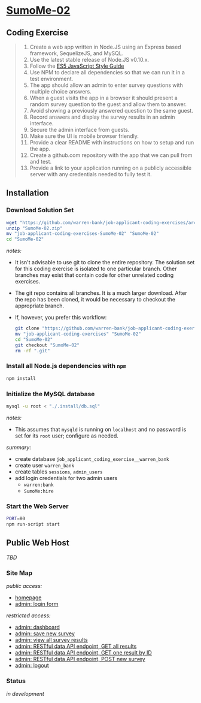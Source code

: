 # [SumoMe-02](https://github.com/warren-bank/job-applicant-coding-exercises/tree/SumoMe-02)

## Coding Exercise

>  01. Create a web app written in Node.JS using an Express based framework, SequelizeJS, and MySQL.
>  02. Use the latest stable release of Node.JS v0.10.x.
>  03. Follow the [ES5 JavaScript Style Guide](https://github.com/airbnb/javascript/tree/master/es5)
>  04. Use NPM to declare all dependencies so that we can run it in a test environment.
>  05. The app should allow an admin to enter survey questions with multiple choice answers.
>  06. When a guest visits the app in a browser it should present a random survey question to the guest and allow them to answer.
>  07. Avoid showing a previously answered question to the same guest.
>  08. Record answers and display the survey results in an admin interface.
>  09. Secure the admin interface from guests.
>  10. Make sure the UI is mobile browser friendly.
>  11. Provide a clear README with instructions on how to setup and run the app.
>  12. Create a github.com repository with the app that we can pull from and test.
>  13. Provide a link to your application running on a publicly accessible server with any credentials needed to fully test it.

## Installation

### Download Solution Set

```bash
wget "https://github.com/warren-bank/job-applicant-coding-exercises/archive/SumoMe-02.zip"
unzip "SumoMe-02.zip"
mv "job-applicant-coding-exercises-SumoMe-02" "SumoMe-02"
cd "SumoMe-02"
```

*notes:*
* It isn't advisable to use git to clone the entire repository. The solution set for this coding exercise is isolated to one particular branch. Other branches may exist that contain code for other unrelated coding exercises.
* The git repo contains all branches. It is a much larger download. After the repo has been cloned, it would be necessary to checkout the appropriate branch.
* If, however, you prefer this workflow:

  ```bash
  git clone "https://github.com/warren-bank/job-applicant-coding-exercises.git"
  mv "job-applicant-coding-exercises" "SumoMe-02"
  cd "SumoMe-02"
  git checkout "SumoMe-02"
  rm -rf ".git"
  ```

### Install all Node.js dependencies with `npm`

```bash
npm install
```

### Initialize the MySQL database

```bash
mysql -u root < "./.install/db.sql"
```

*notes:*
* This assumes that `mysqld` is running on `localhost` and no password is set for its `root` user; configure as needed.

*summary:*
* create database `job_applicant_coding_exercise__warren_bank`
* create user `warren_bank`
* create tables `sessions`, `admin_users`
* add login credentials for two admin users
  * `warren:bank`
  * `SumoMe:hire`

### Start the Web Server

```bash
PORT=80
npm run-script start
```

## Public Web Host

*TBD*

### Site Map

*public access:*
* [homepage](http://localhost/)
* [admin: login form](http://localhost/admin/login)

*restricted access:*
* [admin: dashboard](http://localhost/admin)
* [admin: save new survey](http://localhost/admin/new_survey)
* [admin: view all survey results](http://localhost/admin/show_results)
* [admin: RESTful data API endpoint, GET all results](http://localhost/admin/restful_data_endpoints/results)
* [admin: RESTful data API endpoint, GET one result by ID](http://localhost/admin/restful_data_endpoints/result/1)
* [admin: RESTful data API endpoint, POST new survey](http://localhost/admin/restful_data_endpoints/surveys)
* [admin: logout](http://localhost/admin/logout)

### Status

*in development*
